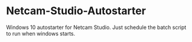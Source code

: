 # Netcam-Studio-Autostarter
Windows 10 autostarter for Netcam Studio. Just schedule the batch script to run when windows starts.
